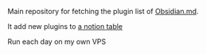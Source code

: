 Main repository for fetching the plugin list of [Obsidian.md](https://obsidian.md/).

It add new plugins to [a notion table](https://marali.notion.site/5f9117cc937d4b94ba8c159f34a91b0b?v=fe66bb13bff2426695305e3a245c0a2c&pvs=4)

Run each day on my own VPS